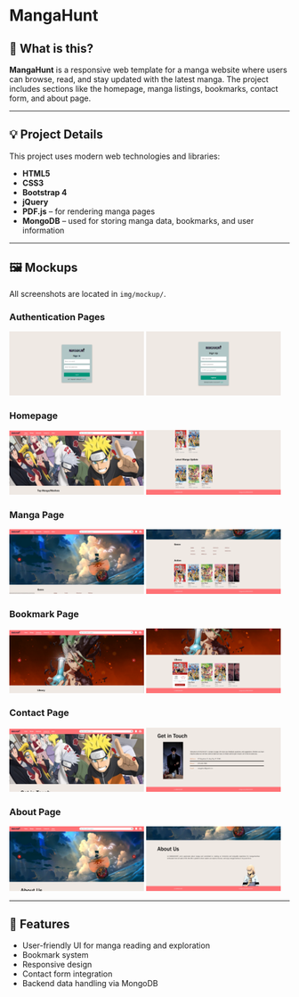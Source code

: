 # MangaHunt

## 📖 What is this?

**MangaHunt** is a responsive web template for a manga website where users can browse, read, and stay updated with the latest manga. The project includes sections like the homepage, manga listings, bookmarks, contact form, and about page.

---

## 💡 Project Details

This project uses modern web technologies and libraries:

- **HTML5**
- **CSS3**
- **Bootstrap 4**
- **jQuery**
- **PDF.js** – for rendering manga pages
- **MongoDB** – used for storing manga data, bookmarks, and user information

---

## 🖼 Mockups

All screenshots are located in `img/mockup/`.

### Authentication Pages  
<img src="img/mockup/loginpage.png" width="48%"> <img src="img/mockup/signuppage.png" width="48%">

### Homepage  
<img src="img/mockup/homepage.png" width="48%"> <img src="img/mockup/homepage2.png" width="48%">

### Manga Page  
<img src="img/mockup/mangapage.png" width="48%"> <img src="img/mockup/mangapage2.png" width="48%">

### Bookmark Page  
<img src="img/mockup/bookmarkpage.png" width="48%"> <img src="img/mockup/bookmarkpage2.png" width="48%">

### Contact Page  
<img src="img/mockup/contactpage.png" width="48%"> <img src="img/mockup/contactpage2.png" width="48%">

### About Page  
<img src="img/mockup/aboutpage.png" width="48%"> <img src="img/mockup/aboutpage2.png" width="48%">

---

## 🚀 Features

- User-friendly UI for manga reading and exploration  
- Bookmark system  
- Responsive design  
- Contact form integration  
- Backend data handling via MongoDB
